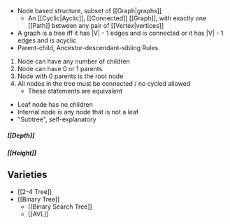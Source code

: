 * Node based structure, subset of [[Graph|graphs]]
	* An [[Cyclic|Ayclic]], [[Connected]] [[Graph]], with exactly one [[Path]] between any pair of [[Vertex|vertices]]
* A graph is a tree iff it has |V| - 1 edges and is connected or it has |V| - 1 edges and is acyclic
* Parent-child, Ancestor-descendant-sibling
Rules
1. Node can have any number of children
2. Node can have 0 or 1 parents
3. Node with 0 parents is the root node
4. All nodes in the tree must be connected / no cycled allowed
	* These statements are equivalent

* Leaf node has no children
* Internal node is any node that is not a leaf
* "Subtree", self-explanatory

##### [[Depth]]
##### [[Height]]


## Varieties
* [[2-4 Tree]]
* [[Binary Tree]]
	* [[Binary Search Tree]]
	* [[AVL]]